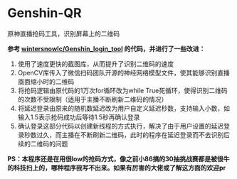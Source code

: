 # Genshin-QR
原神直播抢码工具，识别屏幕上的二维码

**参考 [wintersnowlc/Genshin_login_tool](https://github.com/wintersnowlc/Genshin_login_tool) 的代码，并进行了一些改进：**
1. 使用了速度更快的截图库，从而提升了识别二维码的速度
2. OpenCV库传入了微信扫码团队开源的神经网络模型文件，使其能够识别直播画面缩小时的二维码
3. 将抢码逻辑由原代码的1万次for循环改为while True死循环，使得识别二维码的次数不受限制（适用于主播不断刷新二维码的情况）
4. 将延迟登录由原来的随机数延迟改为用户自定义延迟秒数，支持输入小数，如输入1.5表示抢码成功后等待1.5秒再确认登录
5. 确认登录这部分代码以创建新线程的方式执行，解决了由于用户设置的延迟登录秒数过久，而主播在不断刷新二维码，此时的程序在延迟登录而不去识别后续的二维码的问题

**PS：本程序还是在用很low的抢码方式，像之前小86搞的30抽挑战赛都是被很牛的科技扫上的，哪种程序我写不出来。如果有厉害的大佬或了解这方面的欢迎pr**
